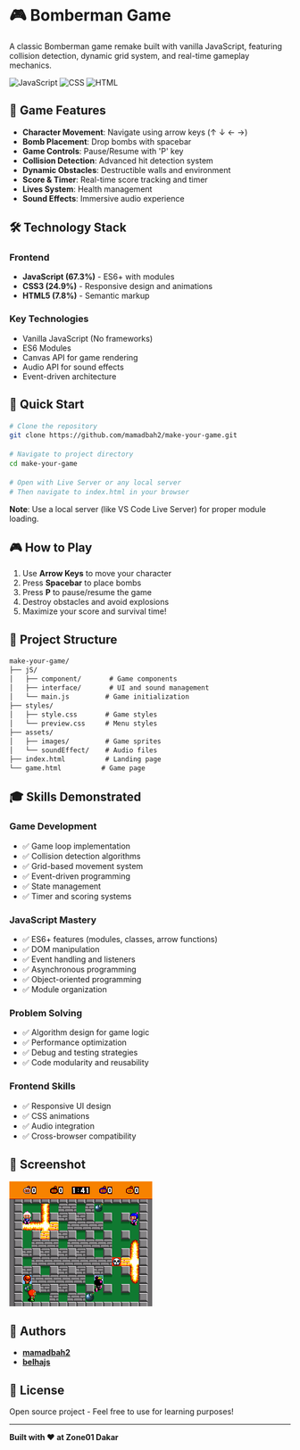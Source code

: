 # 🎮 Bomberman Game

A classic Bomberman game remake built with vanilla JavaScript, featuring collision detection, dynamic grid system, and real-time gameplay mechanics.

![JavaScript](https://img.shields.io/badge/JavaScript-67.3%25-F7DF1E?logo=javascript&logoColor=black)
![CSS](https://img.shields.io/badge/CSS-24.9%25-1572B6?logo=css3)
![HTML](https://img.shields.io/badge/HTML-7.8%25-E34F26?logo=html5)

## 🎯 Game Features

- **Character Movement**: Navigate using arrow keys (↑ ↓ ← →)
- **Bomb Placement**: Drop bombs with spacebar
- **Game Controls**: Pause/Resume with 'P' key
- **Collision Detection**: Advanced hit detection system
- **Dynamic Obstacles**: Destructible walls and environment
- **Score & Timer**: Real-time score tracking and timer
- **Lives System**: Health management
- **Sound Effects**: Immersive audio experience

## 🛠️ Technology Stack

### **Frontend**
- **JavaScript (67.3%)** - ES6+ with modules
- **CSS3 (24.9%)** - Responsive design and animations
- **HTML5 (7.8%)** - Semantic markup

### **Key Technologies**
- Vanilla JavaScript (No frameworks)
- ES6 Modules
- Canvas API for game rendering
- Audio API for sound effects
- Event-driven architecture

## 🚀 Quick Start

```bash
# Clone the repository
git clone https://github.com/mamadbah2/make-your-game.git

# Navigate to project directory
cd make-your-game

# Open with Live Server or any local server
# Then navigate to index.html in your browser
```

**Note**: Use a local server (like VS Code Live Server) for proper module loading.

## 🎮 How to Play

1. Use **Arrow Keys** to move your character
2. Press **Spacebar** to place bombs
3. Press **P** to pause/resume the game
4. Destroy obstacles and avoid explosions
5. Maximize your score and survival time!

## 📁 Project Structure

```
make-your-game/
├── jS/
│   ├── component/       # Game components
│   ├── interface/       # UI and sound management
│   └── main.js         # Game initialization
├── styles/
│   ├── style.css       # Game styles
│   └── preview.css     # Menu styles
├── assets/
│   ├── images/         # Game sprites
│   └── soundEffect/    # Audio files
├── index.html          # Landing page
└── game.html          # Game page
```

## 🎓 Skills Demonstrated

### **Game Development**
- ✅ Game loop implementation
- ✅ Collision detection algorithms
- ✅ Grid-based movement system
- ✅ Event-driven programming
- ✅ State management
- ✅ Timer and scoring systems

### **JavaScript Mastery**
- ✅ ES6+ features (modules, classes, arrow functions)
- ✅ DOM manipulation
- ✅ Event handling and listeners
- ✅ Asynchronous programming
- ✅ Object-oriented programming
- ✅ Module organization

### **Problem Solving**
- ✅ Algorithm design for game logic
- ✅ Performance optimization
- ✅ Debug and testing strategies
- ✅ Code modularity and reusability

### **Frontend Skills**
- ✅ Responsive UI design
- ✅ CSS animations
- ✅ Audio integration
- ✅ Cross-browser compatibility

## 📸 Screenshot

![Bomberman Game](assets/bumberman.png)

## 👥 Authors

- **[mamadbah2](https://github.com/mamadbah2)**
- **[belhajs](https://github.com/belhajs)**

## 📝 License

Open source project - Feel free to use for learning purposes!

---

**Built with ❤️ at Zone01 Dakar**
